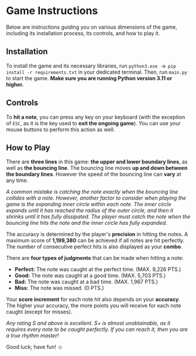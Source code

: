 # Game Instructions

Below are instructions guiding you on various dimensions of the game, including its installation process, its controls, and how to play it.

## Installation

To install the game and its necessary libraries, run `python3.exe -m pip install -r requirements.txt` in your dedicated terminal. Then, run `main.py` to start the game. **Make sure you are running Python version 3.11 or higher.**

## Controls

To **hit a note**, you can press any key on your keyboard (with the exception of `ESC`, as it is the key used to **exit the ongoing game**). You can use your mouse buttons to perform this action as well.

## How to Play

There are **three lines** in this game: **the upper and lower boundary lines**, as well as **the bouncing line**. The bouncing line moves **up and down between the boundary lines**. However the speed of the bouncing line can **vary** at any time.

*A common mistake is catching the note exactly when the bouncing line collides with a note. However, another factor to consider when playing the game is the expanding inner circle within each note. The inner circle expands until it has reached the radius of the outer circle, and then it shrinks until it has fully dissipated. The player must catch the note when the bouncing line hits the note and the inner circle has fully expanded.*

The accuracy is determined by the player's **precision** in hitting the notes. A maximum score of **1,199,380** can be achieved if all notes are hit perfectly. The number of consecutive perfect hits is also displayed as your **combo**.

There are **four types of judgments** that can be made when hitting a note:

- **Perfect:** The note was caught at the perfect time. (MAX. 9,226 PTS.)
- **Good:** The note was caught at a good time. (MAX. 5,703 PTS.)
- **Bad:** The note was caught at a bad time. (MAX. 1,967 PTS.)
- **Miss:** The note was missed. (0 PTS.)

Your **score increment** for each note hit also depends on your **accuracy**. The higher your accuracy, the more points you will receive for each note caught (except for misses).

*Any rating S and above is excellent. S+ is almost unobtainable, as it requires every note to be caught perfectly. If you can reach it, then you are a true rhythm master!*

Good luck; have fun! ☺
